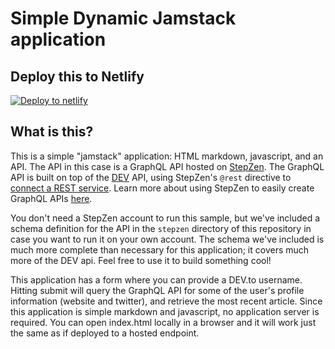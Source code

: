 # Simple Dynamic Jamstack application

## Deploy this to Netlify

[![Deploy to netlify](https://www.netlify.com/img/deploy/button.svg)](https://app.netlify.com/start/deploy?repository=https://github.com/stepzen-samples/deploy-to-netlify-btn-test)

## What is this?

This is a simple "jamstack" application: HTML markdown, javascript, and an API. The API in this case is a GraphQL API hosted on [StepZen](https://stepzen.com). The GraphQL API is built on top of the [DEV](https://dev.to/) API, using StepZen's `@rest` directive to [connect a REST service](https://stepzen.com/docs/features/connect-a-rest-service). Learn more about using StepZen to easily create GraphQL APIs [here](https://stepzen.com/docs/what-is-stepzen).

You don't need a StepZen account to run this sample, but we've included a schema definition for the API in the `stepzen` directory of this repository in case you want to run it on your own account. The schema we've included is much more complete than necessary for this application; it covers much more of the DEV api. Feel free to use it to build something cool!

This application has a form where you can provide a DEV.to username. Hitting submit will query the GraphQL API for some of the user's profile information (website and twitter), and retrieve the most recent article. Since this application is simple markdown and javascript, no application server is required. You can open index.html locally in a browser and it will work just the same as if deployed to a hosted endpoint. 